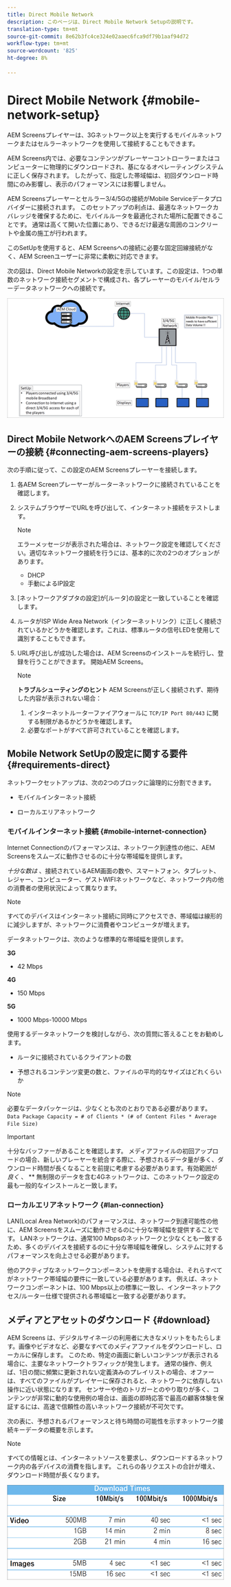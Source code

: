 ```yaml
---
title: Direct Mobile Network
description: このページは、Direct Mobile Network Setupの説明です。
translation-type: tm+mt
source-git-commit: 8e62b3fc4ce324e02aaec6fca9df79b1aaf94d72
workflow-type: tm+mt
source-wordcount: '825'
ht-degree: 8%

---
```



# Direct Mobile Network {#mobile-network-setup}

AEM Screensプレイヤーは、3Gネットワーク以上を実行するモバイルネットワークまたはセルラーネットワークを使用して接続することもできます。

AEM Screens内では、必要なコンテンツがプレーヤーコントローラーまたはコンピューターに物理的にダウンロードされ、基になるオペレーティングシステムに正しく保存されます。 したがって、指定した帯域幅は、初回ダウンロード時間にのみ影響し、表示のパフォーマンスには影響しません。

AEM Screensプレーヤーとセルラー3/4/5Gの接続がMobile Serviceデータプロバイダーに接続されます。 このセットアップの利点は、最適なネットワークカバレッジを確保するために、モバイルルータを最適化された場所に配置できることです。 通常は高くて開いた位置にあり、できるだけ最適な周囲のコンクリートや金属の施工が行われます。

このSetUpを使用すると、AEM Screensへの接続に必要な固定回線接続がなく、AEM Screenユーザーに非常に柔軟に対応できます。

次の図は、Direct Mobile Networkの設定を示しています。この設定は、1つの単数のネットワーク接続セグメントで構成され、各プレーヤーのモバイル/セルラーデータネットワークへの接続です。

![](/help/using/assets/direct-mobile-1.png)

## Direct Mobile NetworkへのAEM Screensプレイヤーの接続 {#connecting-aem-screens-players}

次の手順に従って、この設定のAEM Screensプレーヤーを接続します。

1. 各AEM Screenプレーヤーがルーターネットワークに接続されていることを確認します。

1. システムブラウザーでURLを呼び出して、インターネット接続をテストします。

   >[!NOTE]
   >エラーメッセージが表示された場合は、ネットワーク設定を確認してください。適切なネットワーク接続を行うには、基本的に次の2つのオプションがあります。
   >* DHCP
   >* 手動によるIP設定


1. [ネットワークアダプタの設定]が[ルータ]の設定と一致していることを確認します。

1. ルータがISP Wide Area Network（インターネットリンク）に正しく接続されているかどうかを確認します。これは、標準ルータの信号LEDを使用して識別することもできます。

1. URL呼び出しが成功した場合は、AEM Screensのインストールを続行し、登録を行うことができます。 開始AEM Screens。

   >[!NOTE]
   >**トラブルシューティングのヒント**
   >AEM Screensが正しく接続されず、期待した内容が表示されない場合：
   >
   >1. インターネットルーターファイアウォールに `TCP/IP Port 80/443` に関する制限があるかどうかを確認します。
   >1. 必要なポートがすべて許可されていることを確認します。



## Mobile Network SetUpの設定に関する要件 {#requirements-direct}

ネットワークセットアップは、次の2つのブロックに論理的に分割できます。

* モバイルインターネット接続

* ローカルエリアネットワーク

### モバイルインターネット接続 {#mobile-internet-connection}

Internet Connectionのパフォーマンスは、ネットワーク到達性の他に、AEM Screensをスムーズに動作させるのに十分な帯域幅を提供します。

*十分な数は* 、接続されているAEM画面の数や、スマートフォン、タブレット、レジャー、コンピューター、ゲストWIFIネットワークなど、ネットワーク内の他の消費者の使用状況によって異なります。

>[!NOTE]
>すべてのデバイスはインターネット接続に同時にアクセスでき、帯域幅は線形的に減少しますが、ネットワークに消費者やコンピュータが増えます。

データネットワークは、次のような標準的な帯域幅を提供します。

**3G**
* 42 Mbps

**4G**
* 150 Mbps

**5G**
* 1000 Mbps-10000 Mbps

使用するデータネットワークを検討しながら、次の質問に答えることをお勧めします。

* ルータに接続されているクライアントの数

* 予想されるコンテンツ変更の数と、ファイルの平均的なサイズはどれくらいか

>[!NOTE]
>必要なデータパッケージは、少なくとも次のとおりである必要があります。
`Data Package Capacity = # of Clients * (# of Content Files * Average File Size)`

>[!IMPORTANT]
>十分なバッファーがあることを確認します。
>メディアファイルの初回アップロードの場合、新しいプレーヤーを統合する際に、予想されるデータ量が多く、ダウンロード時間が長くなることを前提に考慮する必要があります。有効範囲が *良く* 、 ** 無制限のデータを含む4Gネットワークは、このネットワーク設定の最も一般的なインストールと一致します。


### ローカルエリアネットワーク {#lan-connection}

LAN(Local Area Network)のパフォーマンスは、ネットワーク到達可能性の他に、AEM Screensをスムーズに動作させるのに十分な帯域幅を提供することです。 LANネットワークは、通常100 Mbpsのネットワークと少なくとも一致するため、多くのデバイスを接続するのに十分な帯域幅を確保し、システムに対するパフォーマンスを向上させる必要があります。

他のアクティブなネットワークコンポーネントを使用する場合は、それらすべてがネットワーク帯域幅の要件に一致している必要があります。 例えば、ネットワークコンポーネントは、100 Mbps以上の標準に一致し、インターネットアクセス/ルーター仕様で提供される帯域幅と一致する必要があります。

## メディアとアセットのダウンロード {#download}

AEM Screens は、デジタルサイネージの利用者に大きなメリットをもたらします。画像やビデオなど、必要なすべてのメディアファイルをダウンロードし、ローカルに保存します。 このため、特定の画面に新しいコンテンツが表示される場合に、主要なネットワークトラフィックが発生します。
通常の操作、例えば、1日の間に頻繁に更新されない定義済みのプレイリストの場合、オファーは、すべてのファイルがプレイヤーに保存されると、ネットワークに依存しない操作に近い状態になります。
センサーや他のトリガーとのやり取りが多く、コンテンツが非常に動的な使用例の場合は、画面の即時応答で最高の顧客体験を保証するには、高速で信頼性の高いネットワーク接続が不可欠です。

次の表に、予想されるパフォーマンスと待ち時間の可能性を示すネットワーク接続キーデータの概要を示します。

>[!NOTE]
>すべての情報とは、インターネットソースを要求し、ダウンロードするネットワーク内の各デバイスの消費を指します。 これらの各リクエストの合計が増え、ダウンロード時間が長くなります。

![](/help/using/assets/download-times-mobile.png)



